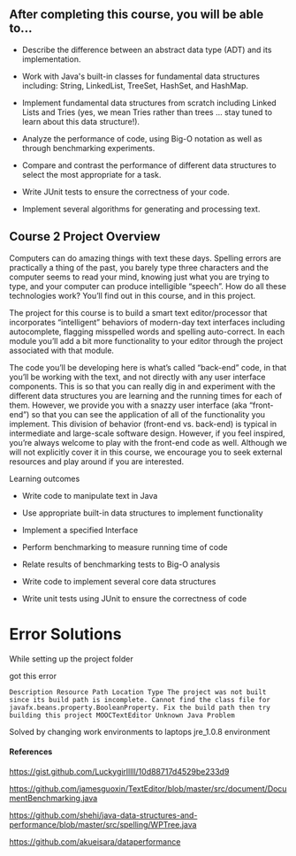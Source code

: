 ## After completing this course, you will be able to...

- Describe the difference between an abstract data type (ADT) and its implementation.

- Work with Java's built-in classes for fundamental data structures including: String, LinkedList, TreeSet, HashSet, and HashMap.

- Implement fundamental data structures from scratch including Linked Lists and Tries (yes, we mean Tries rather than trees ... stay tuned to learn about this data structure!).

- Analyze the performance of code, using Big-O notation as well as through benchmarking experiments.

- Compare and contrast the performance of different data structures to select the most appropriate for a task.

- Write JUnit tests to ensure the correctness of your code.

- Implement several algorithms for generating and processing text.


## Course 2 Project Overview

Computers can do amazing things with text these days.  Spelling errors are practically a thing of the past, you barely type three characters and the computer seems to read your mind, knowing just what you are trying to type, and your computer can produce intelligible “speech”.  How do all these technologies work?  You’ll find out in this course, and in this project.

The project for this course is to build a smart text editor/processor that incorporates “intelligent” behaviors of modern-day text interfaces including autocomplete, flagging misspelled words and spelling auto-correct.  In each module you’ll add a bit more functionality to your editor through the project associated with that module.

The code you’ll be developing here is what’s called “back-end” code, in that you’ll be working with the text, and not directly with any user interface components.  This is so that you can really dig in and experiment with the different data structures you are learning and the running times for each of them.  However, we provide you with a snazzy user interface (aka “front-end”)  so that you can see the application of all of the functionality you implement.  This division of behavior (front-end vs. back-end) is typical in intermediate and large-scale software design.   However, if you feel inspired, you’re always welcome to play with the front-end code as well.  Although we will not explicitly cover it in this course, we encourage you to seek external resources and play around if you are interested.

Learning outcomes
- Write code to manipulate text in Java

- Use appropriate built-in data structures to implement functionality

- Implement a specified Interface

- Perform benchmarking to measure running time of code

- Relate results of benchmarking tests to Big-O analysis

- Write code to implement several core data structures

- Write unit tests using JUnit to ensure the correctness of code

# Error Solutions
While setting up the project folder

got this error
```
Description Resource Path Location Type The project was not built since its build path is incomplete. Cannot find the class file for javafx.beans.property.BooleanProperty. Fix the build path then try building this project MOOCTextEditor Unknown Java Problem
```

Solved by changing work environments to laptops jre_1.0.8 environment



#### References

https://gist.github.com/Luckygirlllll/10d88717d4529be233d9

https://github.com/jamesguoxin/TextEditor/blob/master/src/document/DocumentBenchmarking.java

https://github.com/shehi/java-data-structures-and-performance/blob/master/src/spelling/WPTree.java

https://github.com/akueisara/dataperformance